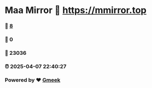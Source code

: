 # Maa Mirror :link: https://mmirror.top 
### :page_facing_up: [8](https://mmirror.top/tag.html) 
### :speech_balloon: 0 
### :hibiscus: 23036 
### :alarm_clock: 2025-04-07 22:40:27 
### Powered by :heart: [Gmeek](https://github.com/Meekdai/Gmeek)
